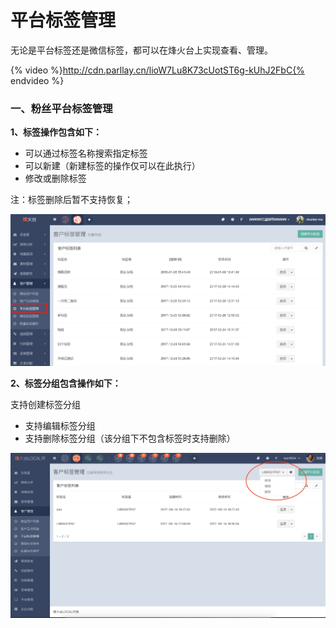 # 平台标签管理

无论是平台标签还是微信标签，都可以在烽火台上实现查看、管理。  

{% video %}http://cdn.parllay.cn/lioW7Lu8K73cUotST6g-kUhJ2FbC{% endvideo %}

### 一、粉丝平台标签管理

**1、标签操作包含如下：**

* 可以通过标签名称搜索指定标签
* 可以新建（新建标签的操作仅可以在此执行）
* 修改或删除标签

注：标签删除后暂不支持恢复；  

![](/assets/1516358081.png)

**2、标签分组包含操作如下：**

支持创建标签分组

* 支持编辑标签分组
* 支持删除标签分组（该分组下不包含标签时支持删除）

![](/assets/weixin_20180329171319.jpg)


